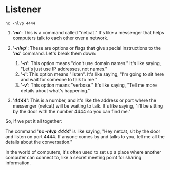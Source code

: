 # Listener

```
nc -nlvp 4444
```
1. '***nc***': This is a command called "netcat." It's like a messenger that helps computers talk to each other over a network.

2. '***-nlvp***': These are options or flags that give special instructions to the '***nc***' command. Let's break them down:
   1. '***-n***': This option means "don't use domain names." It's like saying, "Let's just use IP addresses, not names."
   2. '***-l***': This option means "listen". It's like saying, "I'm going to sit here and wait for someone to talk to me."
   3. '***-v***': This option means "verbose." It's like saying, "Tell me more details about what's happening."

3. '***4444***': This is a number, and it's like the address or port where the messenger (netcat) will be waiting to talk. It's like saying, "I'll be sitting by the door with the number 4444 so you can find me."

So, if we put it all together:

The command '***nc -nlvp 4444***' is like saying, "Hey netcat, sit by the door and listen on port 4444. If anyone comes by and talks to you, tell me all the details about the conversation."

In the world of computers, it's often used to set up a place where another computer can connect to, like a secret meeting point for sharing information.
